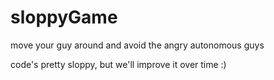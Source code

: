 # sloppyGame

move your guy around and avoid the angry autonomous guys

code's pretty sloppy, but we'll improve it over time :)
